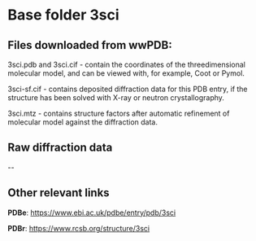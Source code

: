 # Base folder 3sci

## Files downloaded from wwPDB:

3sci.pdb and 3sci.cif - contain the coordinates of the threedimensional molecular model, and can be viewed with, for example, Coot or Pymol.

3sci-sf.cif - contains deposited diffraction data for this PDB entry, if the structure has been solved with X-ray or neutron crystallography.

3sci.mtz - contains structure factors after automatic refinement of molecular model against the diffraction data.

## Raw diffraction data

--<br> 

## Other relevant links 
**PDBe**:  https://www.ebi.ac.uk/pdbe/entry/pdb/3sci
 
**PDBr**: https://www.rcsb.org/structure/3sci 
